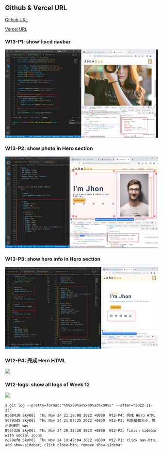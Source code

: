 ## Github & Vercel URL

[Github URL](https://github.com/Sky00l/1111-sweb-1N-demo-207410290)

[Vercel URL](https://1111-sweb-1-n-demo-207410290-dl4i.vercel.app/)

### W13-P1: show fixed navbar

![](w13-p1.png)

### W13-P2: show photo in Hero section

![](w13-p2.png)

### W13-P3: show hero info in Hero section

![](w13-p3.png)

### W12-P4: 完成 Hero HTML

![](w12-p4.png)

### W12-logs: show all logs of Week 12

![](w12-logs.png)

```
$ git log --pretty=format:"%h%x09%an%x09%ad%x09%s" --after="2022-11-23"
85e8430 Sky00l  Thu Nov 24 21:38:00 2022 +0800  W12-P4: 完成 Hero HTML
56793d5 Sky00l  Thu Nov 24 21:07:25 2022 +0800  W12-P3: 判斷螢幕大小，顯示正確的 nav
89ef226 Sky00l  Thu Nov 24 20:28:30 2022 +0800  W12-P2: finish sidebar with social icons     
ce29ef0 Sky00l  Thu Nov 24 19:49:04 2022 +0800  W12-P1: click nav-btn, add show-sidebar; click close-btn, remove show-sidebar
```
